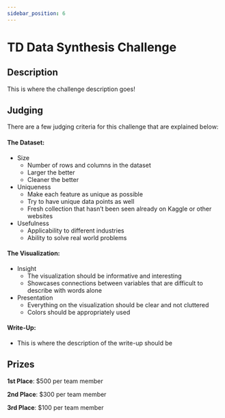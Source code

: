 ```yaml
---
sidebar_position: 6
---
```


# TD Data Synthesis Challenge

## Description

This is where the challenge description goes!

## Judging
There are a few judging criteria for this challenge that are explained below:

#### The Dataset:
- Size
   * Number of rows and columns in the dataset
   * Larger the better
   * Cleaner the better
- Uniqueness
   * Make each feature as unique as possible
   * Try to have unique data points as well
   * Fresh collection that hasn’t been seen already on Kaggle or other websites
- Usefulness
   * Applicability to different industries
   * Ability to solve real world problems


#### The Visualization:
- Insight
   * The visualization should be informative and interesting
   * Showcases connections between variables that are difficult to describe with words alone
- Presentation
   * Everything on the visualization should be clear and not cluttered
   * Colors should be appropriately used

#### Write-Up:
- This is where the description of the write-up should be

## Prizes
**1st Place**: $500 per team member

**2nd Place**: $300 per team member

**3rd Place**: $100 per team member

